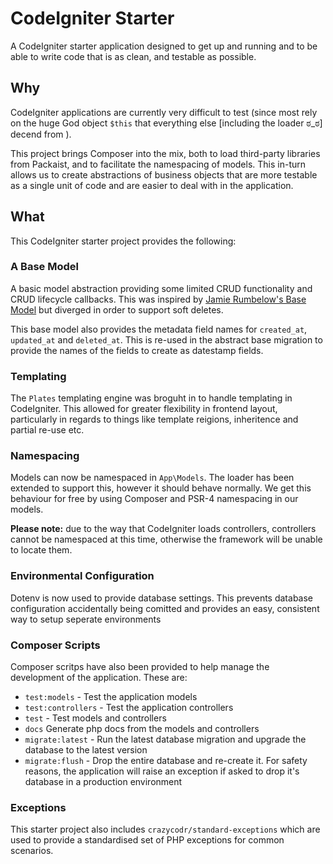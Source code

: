 # CodeIgniter Starter

A CodeIgniter starter application designed to get up and running and to be able to write code that is as clean, and testable as possible.

## Why

CodeIgniter applications are currently very difficult to test (since most rely on the huge God object `$this` that everything else [including the loader ಠ_ಠ] decend from ).

This project brings Composer into the mix, both to load third-party libraries from Packaist, and to facilitate the namespacing of models. This in-turn allows us to create abstractions of business objects that are more testable as a single unit of code and are easier to deal with in the application.

## What

This CodeIgniter starter project provides the following:

### A Base Model

A basic model abstraction providing some limited CRUD functionality and CRUD lifecycle callbacks. This was inspired by [Jamie Rumbelow\'s Base Model](https://github.com/jamierumbelow/codeigniter-base-model) but diverged in order to support soft deletes.

This base model also provides the metadata field names for `created_at`, `updated_at` and `deleted_at`. This is re-used in the abstract base migration to provide the names of the fields to create as datestamp fields.

### Templating

The `Plates` templating engine was broguht in to handle templating in CodeIgniter. This allowed for greater flexibility in frontend layout, particularly in regards to things like template reigions, inheritence and partial re-use etc.

### Namespacing

Models can now be namespaced in `App\Models`. The loader has been extended to support this, however it should behave normally. We get this behaviour for free by using Composer and PSR-4 namespacing in our models.

**Please note:**  due to the way that CodeIgniter loads controllers, controllers cannot be namespaced at this time, otherwise the framework will be unable to locate them.

### Environmental Configuration

Dotenv is now used to provide database settings. This prevents database configuration accidentally being comitted and provides an easy, consistent way to setup seperate environments

### Composer Scripts

Composer scritps have also been provided to help manage the development of the application. These are:

- `test:models` - Test the application models
- `test:controllers` - Test the application controllers
- `test` - Test models and controllers
- `docs` Generate php docs from the models and controllers
- `migrate:latest` - Run the latest database migration and upgrade the database to the latest version
- `migrate:flush` - Drop the entire database and re-create it. For safety reasons, the application will raise an exception if asked to drop it's database in a production environment

### Exceptions

This starter project also includes `crazycodr/standard-exceptions` which are used to provide a standardised set of PHP exceptions for common scenarios.
